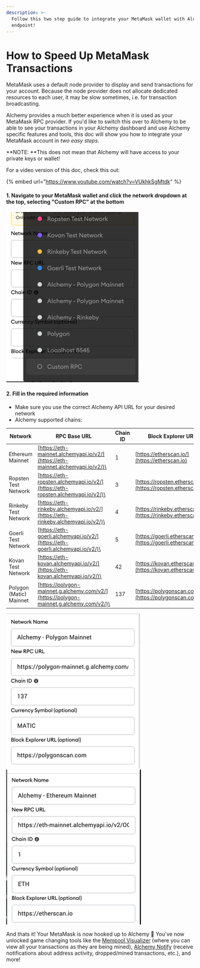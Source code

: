 ```yaml
---
description: >-
  Follow this two step guide to integrate your MetaMask wallet with Alchemy's
  endpoint!
---
```


# How to Speed Up MetaMask Transactions

MetaMask uses a default node provider to display and send transactions for your account. Because the node provider does not allocate dedicated resources to each user, it may be slow sometimes, i.e. for transaction broadcasting.

Alchemy provides a much better experience when it is used as your MetaMask RPC provider. If you'd like to switch this over to Alchemy to be able to see your transactions in your Alchemy dashboard and use Alchemy specific features and tools, this doc will show you how to integrate your MetaMask account in _two easy steps_.

**NOTE: **This does not mean that Alchemy will have access to your private keys or wallet!&#x20;

For a video version of this doc, check this out:

{% embed url="https://www.youtube.com/watch?v=VUkhkSgMtdk" %}

#### 1. Navigate to your MetaMask wallet and click the network dropdown at the top, selecting "Custom RPC" at the bottom

![Click on "Custom RPC" at the very bottom of the network dropdown.](<../.gitbook/assets/Screen Shot 2021-11-15 at 9.47.25 AM.png>)

#### 2. Fill in the required information

* Make sure you use the correct Alchemy API URL for your desired network
* Alchemy supported chains:

| Network                 | RPC Base URL                                                                                     | Chain ID | Block Explorer URL                                            | Symbol (optional) |
| ----------------------- | ------------------------------------------------------------------------------------------------ | -------- | ------------------------------------------------------------- | ----------------- |
| Ethereum Mainnet        | [https://eth-mainnet.alchemyapi.io/v2/](https://eth-mainnet.alchemyapi.io/v2/)\<api key>         | 1        | [https://etherscan.io/](https://etherscan.io)                 | ETH               |
| Ropsten Test Network    | [https://eth-ropsten.alchemyapi.io/v2/](https://eth-ropsten.alchemyapi.io/v2/)\<api key>         | 3        | [https://ropsten.etherscan.io/](https://ropsten.etherscan.io) | ETH               |
| Rinkeby Test Network    | [https://eth-rinkeby.alchemyapi.io/v2/](https://eth-rinkeby.alchemyapi.io/v2/)\<api key>         | 4        | [https://rinkeby.etherscan.io/](https://rinkeby.etherscan.io) | ETH               |
| Goerli Test Network     | [https://eth-goerli.alchemyapi.io/v2/](https://eth-goerli.alchemyapi.io/v2/)\<api key>           | 5        | [https://goerli.etherscan.io/](https://goerli.etherscan.io)   | ETH               |
| Kovan Test Network      | [https://eth-kovan.alchemyapi.io/v2/](https://eth-kovan.alchemyapi.io/v2/)\<api key>             | 42       | [https://kovan.etherscan.io/](https://kovan.etherscan.io)     | ETH               |
| Polygon (Matic) Mainnet | [https://polygon-mainnet.g.alchemy.com/v2/](https://polygon-mainnet.g.alchemy.com/v2/)\<api key> | 137      | [https://polygonscan.com/](https://polygonscan.com)           | MATIC             |

![Example Polygon Configuration](<../.gitbook/assets/Screen Shot 2021-11-15 at 10.07.44 AM.png>) ![Example Ethereum Mainnet Configuration](<../.gitbook/assets/Screen Shot 2021-11-15 at 10.11.10 AM.png>)

And thats it! Your MetaMask is now hooked up to Alchemy 🎉 You've now unlocked game changing tools like the [Mempool Visualizer](../introduction/core-products/alchemy-build.md#mempool-visualizer) (where you can view all your transactions as they are being mined), [Alchemy Notify](../introduction/core-products/alchemy-notify.md) (receive notifications about address activity, dropped/mined transactions, etc.), and more!
